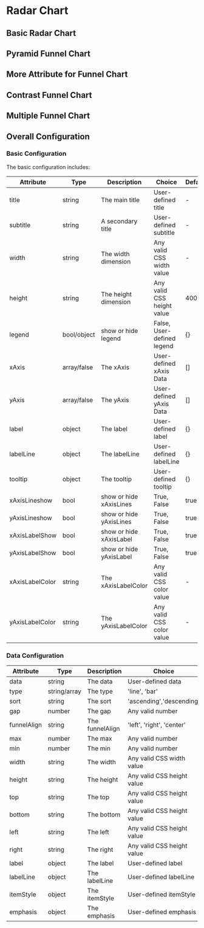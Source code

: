 <script defers>

const Basic_Funnel = {
    code: `const getOption = () => {
    return {
        type: 'funnel',
        data: {
            'Funnel': [
                { value: 60, name: 'APP' },
                { value: 40, name: 'PC' },
                { value: 20, name: 'Mobile' },
                { value: 80, name: 'Wechat' },
                { value: 100, name: 'Mini App' }
            ],
        },
	}
};
return getOption;`
};

const Pyramid_Funnel = {
    code: `const getOption = () => {
    return {
        type: 'funnel',
        data: {
            'Funnel': [
                { value: 60, name: 'APP' },
                { value: 40, name: 'PC' },
                { value: 20, name: 'Mobile' },
                { value: 80, name: 'Wechat' },
                { value: 100, name: 'Mini App' }
            ],
        },
        sort: 'ascending',
        gap: 5,
	}
};
return getOption;`
};

const More_Funnel = {
    code: `const getOption = () => {
    return {
        type: 'funnel',
        data: {
            'Funnel': [
                { value: 60, name: 'APP' },
                { value: 40, name: 'PC' },
                { value: 20, name: 'Mobile' },
                { value: 80, name: 'Wechat' },
                { value: 100, name: 'Mini App' }
            ],
        },
        funnelAlign: 'left',
        max: 99,
        min: 5,
        label: {
            show: true,
            position: 'outside',
            fontSize: 12,
        },
        width: '70%',
	}
};
return getOption;`
};

const Contrast_funnel = {
    code: `const getOption = () => {
    return {
        type: 'funnel',
        data: {
            'Funnel 1': [
                { value: 60, name: 'APP' },
                { value: 40, name: 'PC' },
                { value: 20, name: 'Mobile' },
                { value: 80, name: 'Wechat' },
                { value: 100, name: 'Mini App' }
            ],
            'Funnel 2': [
                { value: 30, name: 'APP' },
                { value: 10, name: 'PC' },
                { value: 5, name: 'Mobile' },
                { value: 50, name: 'Wechat' },
                { value: 80, name: 'Mini App' }
            ],
        },
        width: '80%',
        z: [undefined, 100],
        emphasis: [
            {
                label: {
                    position: 'inside',
                    formatter: '{b}Expected: {c}%'
                }
            },
            {
                label: {
                    position: 'inside',
                    formatter: '{b}Actual: {c}%'
                }
            }
        ],
        tooltip: {
            trigger: 'item',
            formatter: '{a} <br/>{b} : {c}%'
        },
        toolbox: {
            feature: {
                dataView: { readOnly: false },
                restore: {},
                saveAsImage: {}
            }
        }
    }
};
return getOption;`
};

const ex1 = new $visualify.LiveEditor(Basic_Funnel).mount('#ex1');
const ex2 = new $visualify.LiveEditor(Pyramid_Funnel).mount('#ex2');
const ex3 = new $visualify.LiveEditor(More_Funnel).mount('#ex3');
const ex4 = new $visualify.LiveEditor(Contrast_funnel).mount('#ex4');
</script>

# Radar Chart

## Basic Radar Chart

<div id="ex1"></div>

## Pyramid Funnel Chart

<div id="ex2"></div>

## More Attribute for Funnel Chart

<div id="ex3"></div>

## Contrast Funnel Chart

<div id="ex4"></div>

## Multiple Funnel Chart

<div id="ex5"></div>

## Overall Configuration

### Basic Configuration

The basic configuration includes:

| Attribute       | Type        | Description             | Choice                     | Default |
| --------------- | ----------- | ----------------------- | -------------------------- | ------- |
| title           | string      | The main title          | User-defined title         | -       |
| subtitle        | string      | A secondary title       | User-defined subtitle      | -       |
| width           | string      | The width dimension     | Any valid CSS width value  | -       |
| height          | string      | The height dimension    | Any valid CSS height value | 400px   |
| legend          | bool/object | show or hide legend     | False, User-defined legend | {}      |
| xAxis           | array/false | The xAxis               | User-defined xAxis Data    | []      |
| yAxis           | array/false | The yAxis               | User-defined yAxis Data    | []      |
| label           | object      | The label               | User-defined label         | {}      |
| labelLine       | object      | The labelLine           | User-defined labelLine     | {}      |
| tooltip         | object      | The tooltip             | User-defined tooltip       | {}      |
| xAxisLineshow   | bool        | show or hide xAxisLines | True, False                | true    |
| yAxisLineshow   | bool        | show or hide yAxisLines | True, False                | true    |
| xAxisLabelShow  | bool        | show or hide xAxisLabel | True, False                | true    |
| yAxisLabelShow  | bool        | show or hide yAxisLabel | True, False                | true    |
| xAxisLabelColor | string      | The xAxisLabelColor     | Any valid CSS color value  | -       |
| yAxisLabelColor | string      | The yAxisLabelColor     | Any valid CSS color value  | -       |

### Data Configuration

| Attribute   | Type         | Description     | Choice                     | Default      |
| ----------- | ------------ | --------------- | -------------------------- | ------------ |
| data        | string       | The data        | User-defined data          | {}           |
| type        | string/array | The type        | 'line', 'bar'              | undefined    |
| sort        | string       | The sort        | 'ascending','descending'   | 'descending' |
| gap         | number       | The gap         | Any valid number           | 0            |
| funnelAlign | string       | The funnelAlign | 'left', 'right', 'center'  | 'center'     |
| max         | number       | The max         | Any valid number           | 0            |
| min         | number       | The min         | Any valid number           | 100          |
| width       | string       | The width       | Any valid CSS width value  | '80%'        |
| height      | string       | The height      | Any valid CSS height value | -            |
| top         | string       | The top         | Any valid CSS height value | 60           |
| bottom      | string       | The bottom      | Any valid CSS height value | 60           |
| left        | string       | The left        | Any valid CSS height value | 10%          |
| right       | string       | The right       | Any valid CSS height value | -            |
| label       | object       | The label       | User-defined label         | {}           |
| labelLine   | object       | The labelLine   | User-defined labelLine     | {}           |
| itemStyle   | object       | The itemStyle   | User-defined itemStyle     | {}           |
| emphasis    | object       | The emphasis    | User-defined emphasis      | {}           |
